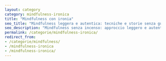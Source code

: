 ```yaml
---
layout: category
category: mindfulness-ironica
title: "Mindfulness con ironia"
seo_title: "Mindfulness leggera e autentica: tecniche e storie senza guru"
seo_description: "Mindfulness senza incenso: approccio leggero e autentico. Storie, esercizi e riflessioni per ritrovare equilibrio con un pizzico di ironia."
permalink: /categorie/mindfulness-ironica/
redirect_from: 
- /categorie/mindfulness/
- /mindfulness-ironica
- /mindfulness-ironica/
---
```



